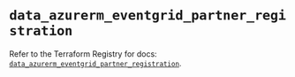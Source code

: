 # `data_azurerm_eventgrid_partner_registration`

Refer to the Terraform Registry for docs: [`data_azurerm_eventgrid_partner_registration`](https://registry.terraform.io/providers/hashicorp/azurerm/4.46.0/docs/data-sources/eventgrid_partner_registration).
